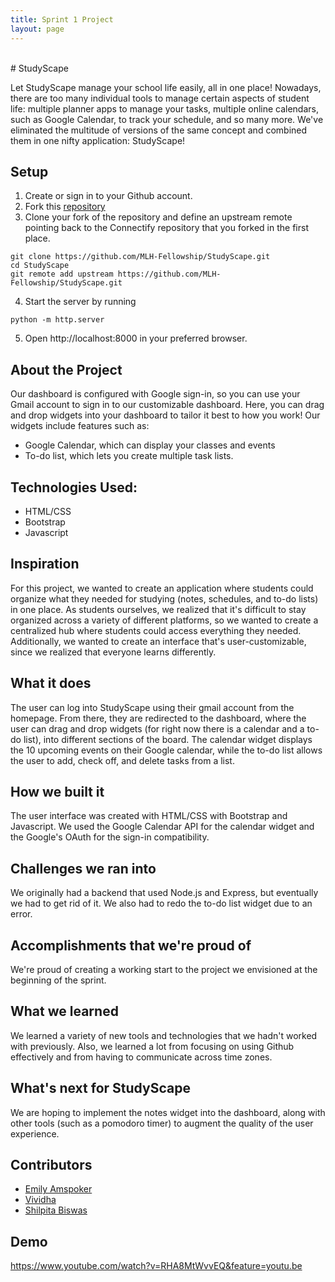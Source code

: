 ```yaml
---
title: Sprint 1 Project
layout: page
---
```

<br>
# StudyScape

Let StudyScape manage your school life easily, all in one place! Nowadays, there are too many individual tools to manage certain aspects of student life: multiple planner apps to manage your tasks, multiple online calendars, such as Google Calendar, to track your schedule, and so many more. We've eliminated the multitude of versions of the same concept and combined them in one nifty application: StudyScape!

## Setup
1. Create or sign in to your Github account.
2. Fork this [repository](https://github.com/MLH-Fellowship/Student-Planner)
3. Clone your fork of the repository and define an upstream remote pointing back to the Connectify repository that you forked in the first place.
```
git clone https://github.com/MLH-Fellowship/StudyScape.git 
cd StudyScape
git remote add upstream https://github.com/MLH-Fellowship/StudyScape.git
```
4. Start the server by running
```
python -m http.server
```
5. Open http://localhost:8000 in your preferred browser. 

## About the Project
Our dashboard is configured with Google sign-in, so you can use your Gmail account to sign in to our customizable dashboard. Here, you can drag and drop widgets into your dashboard to tailor it best to how you work! Our widgets include features such as:
 - Google Calendar, which can display your classes and events
 - To-do list, which lets you create multiple task lists. 

## Technologies Used:
 - HTML/CSS
 - Bootstrap
 - Javascript
 
 ## Inspiration

For this project, we wanted to create an application where students could organize what they needed for studying (notes, schedules, and to-do lists) in one place. As students ourselves, we realized that it's difficult to stay organized across a variety of different platforms, so we wanted to create a centralized hub where students could access everything they needed. Additionally, we wanted to create an interface that's user-customizable, since we realized that everyone learns differently.

## What it does

The user can log into StudyScape using their gmail account from the homepage. From there, they are redirected to the dashboard, where the user can drag and drop widgets (for right now there is a calendar and a to-do list), into different sections of the board. The calendar widget displays the 10 upcoming events on their Google calendar, while the to-do list allows the user to add, check off, and delete tasks from a list.

## How we built it

The user interface was created with HTML/CSS with Bootstrap and Javascript. We used the Google Calendar API for the calendar widget and the Google's OAuth for the sign-in compatibility.

## Challenges we ran into

We originally had a backend that used Node.js and Express, but eventually we had to get rid of it. We also had to redo the to-do list widget due to an error.

## Accomplishments that we're proud of

We're proud of creating a working start to the project we envisioned at the beginning of the sprint.

## What we learned

We learned a variety of new tools and technologies that we hadn't worked with previously. Also, we learned a lot from focusing on using Github effectively and from having to communicate across time zones.

## What's next for StudyScape

We are hoping to implement the notes widget into the dashboard, along with other tools (such as a pomodoro timer) to augment the quality of the user experience.

## Contributors
 - [Emily Amspoker](https://github.com/eamspoker)
 - [Vividha](https://github.com/V2dha)
 - [Shilpita Biswas](https://github.com/sh-biswas)
 
 ## Demo
https://www.youtube.com/watch?v=RHA8MtWvvEQ&feature=youtu.be
